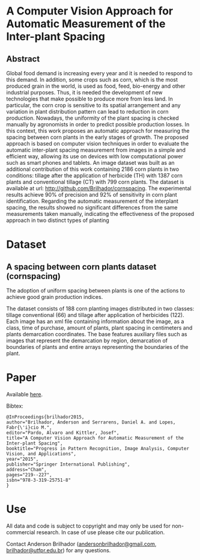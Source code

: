 # A Computer Vision Approach for Automatic Measurement of the Inter-plant Spacing

## Abstract

Global food demand is increasing every year and it is needed to respond to this demand. In addition, some crops such as corn, which is the most produced grain in the world, is used as food, feed, bio-energy and other industrial purposes. Thus, it is needed the development of new technologies that make possible to produce more from less land. In particular, the corn crop is sensitive to its spatial arrangement and any variation in plant distribution pattern can lead to reduction in corn production. Nowadays, the uniformity of the plant spacing is checked manually by agronomists in order to predict possible production losses. In this context, this work proposes an automatic approach for measuring the spacing between corn plants in the early stages of growth. The proposed approach is based on computer vision techniques in order to evaluate the automatic inter-plant spacing measurement from images in a simple and efficient way, allowing its use on devices with low computational power such as smart phones and tablets. An image dataset was built as an additional contribution of this work containing 2186 corn plants in two conditions: tillage after the application of herbicide (TH) with 1387 corn plants and conventional tillage (CT) with 799 corn plants. The dataset is available at url: http://github.com/Brilhador/cornspacing. The experimental results achieve 90% of precision and 92% of sensitivity in corn plant identification. Regarding the automatic measurement of the interplant spacing, the results showed no significant differences from the same measurements taken manually, indicating the effectiveness of the proposed approach in two distinct types of planting

# Dataset
## A spacing between corn plants dataset (cornspacing)

The adoption of uniform spacing between plants is one of the actions to achieve good grain production indices.

The dataset consists of 188 corn planting images distributed in two classes: tillage conventional (66) and tillage after application of herbicides (122). Each image has an xml file containing information about the image, as a class, time of  purchase, amount of plants, plant spacing in centimeters and plants demarcation coordinates. The base features auxiliary files such as images that represent the demarcation by region, demarcation of boundaries of plants and entire arrays representing the boundaries of the plant.

# Paper

Available [here](http://link.springer.com/chapter/10.1007/978-3-319-25751-8_27).

Bibtex:
```
@InProceedings{brilhador2015,
author="Brilhador, Anderson and Serrarens, Daniel A. and Lopes, Fabr{\'i}cio M.",
editor="Pardo, Alvaro and Kittler, Josef",
title="A Computer Vision Approach for Automatic Measurement of the Inter-plant Spacing",
booktitle="Progress in Pattern Recognition, Image Analysis, Computer Vision, and Applications",
year="2015",
publisher="Springer International Publishing",
address="Cham",
pages="219--227",
isbn="978-3-319-25751-8"
}
```

# Use

All data and code is subject to copyright and may only be used for non-commercial research. In case of use please cite our publication.

Contact Anderson Brilhador (andersonbrilhador@gmail.com, brilhador@utfpr.edu.br) for any questions.


